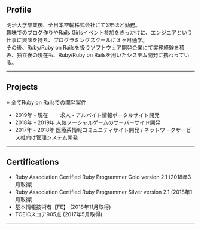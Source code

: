 ## Profile 
明治大学卒業後、全日本空輸株式会社にて3年ほど勤務。<br>
趣味でのブログ作りやRails Girlsイベント参加をきっかけに、エンジニアという仕事に興味を持ち、プログラミングスクールに３ヶ月通学。<br>
その後、Ruby/Ruby on Railsを扱うソフトウェア開発企業にて実務経験を積み、独立後の現在も、Ruby/Ruby on Railsを用いたシステム開発に携わっている。

---

## Projects

※ 全てRuby on Railsでの開発案件

- 2019年 - 現在     　　求人・アルバイト情報ポータルサイト開発
- 2018年 - 2019年      人気ソーシャルゲームのサーバーサイド開発
- 2017年 - 2018年      医療系情報コミュニティサイト開発 / ネットワークサービス社向け管理システム開発

---

## Certifications
- Ruby Association Certified Ruby Programmer Gold version 2.1 (2018年3月取得)
- Ruby Association Certified Ruby Programmer Silver version 2.1 (2018年1月取得)
- 基本情報技術者【FE】 (2018年11月取得) 
- TOEICスコア905点 (2017年5月取得) 

---
